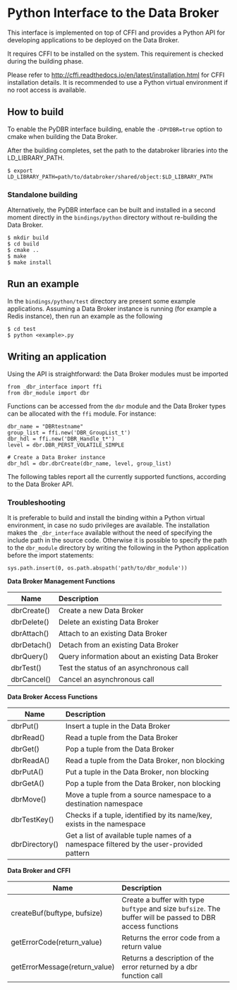 # Python Interface to the Data Broker

This interface is implemented on top of CFFI and provides a Python API for developing applications to be deployed on the Data Broker.

It requires CFFI to be installed on the system. This requirement is checked during the building phase.

Please refer to http://cffi.readthedocs.io/en/latest/installation.html for CFFI installation details.
It is recommended to use a Python virtual environment if no root access is available.

## How to build

To enable the PyDBR interface building, enable the `-DPYDBR=true` option to cmake when building the Data Broker.

After the building completes, set the path to the databroker libraries into the LD_LIBRARY_PATH.
```
$ export LD_LIBRARY_PATH=path/to/databroker/shared/object:$LD_LIBRARY_PATH
```

### Standalone building
Alternatively, the PyDBR interface can be built and installed in a second moment directly in the `bindings/python` directory without re-building the Data Broker.

```
$ mkdir build
$ cd build
$ cmake ..
$ make
$ make install
```

## Run an example
In the `bindings/python/test` directory are present some example applications.
Assuming a Data Broker instance is running (for example a Redis instance), then run an example as the following

```
$ cd test 
$ python <example>.py
```

## Writing an application
Using the API is straightforward: the Data Broker modules must be imported
```
from _dbr_interface import ffi
from dbr_module import dbr
```
Functions can be accessed from the `dbr` module and the Data Broker types can be allocated with the `ffi` module.
For instance:
```
dbr_name = "DBRtestname"
group_list = ffi.new('DBR_GroupList_t')
dbr_hdl = ffi.new('DBR_Handle_t*')
level = dbr.DBR_PERST_VOLATILE_SIMPLE

# Create a Data Broker instance
dbr_hdl = dbr.dbrCreate(dbr_name, level, group_list)
```
The following tables report all the currently supported functions, according to the Data Broker API.

### Troubleshooting
It is preferable to build and install the binding within a Python virtual environment, in case no sudo privileges are available. The installation makes the `_dbr_interface` available without the need of specifying the include path in the source code.
Otherwise it is possible to specify the path to the `dbr_module` directory by writing the following in the Python application before the import statements:

```
sys.path.insert(0, os.path.abspath('path/to/dbr_module'))
```



**Data Broker Management Functions**

|Name | Description|
| ------------- |:-------------|
| dbrCreate()   | Create a new Data Broker|
| dbrDelete()   | Delete an existing Data Broker|
| dbrAttach()   | Attach to an existing Data Broker|
| dbrDetach()   | Detach from an existing Data Broker|
| dbrQuery()    | Query information about an existing Data Broker|
| dbrTest()     | Test the status of an asynchronous call |
| dbrCancel()   | Cancel an asynchronous call |

**Data Broker Access Functions**

| Name | Description|
| ------------- |:-------------|
| dbrPut()      | Insert a tuple in the Data Broker|
| dbrRead()     | Read a tuple from the Data Broker|
| dbrGet()      | Pop a tuple from the Data Broker |
| dbrReadA()    | Read a tuple from the Data Broker, non blocking|
| dbrPutA()     | Put a tuple in the Data Broker, non blocking|
| dbrGetA()     | Pop a tuple from the Data Broker, non blocking|
| dbrMove()     | Move a tuple from a source namespace to a destination namespace|
| dbrTestKey()  | Checks if a tuple, identified by its name/key, exists in the namespace|
| dbrDirectory()| Get a list of available tuple names of a namespace filtered by the user-provided pattern|

**Data Broker and CFFI**

| Name | Description|
| ------------- |:-------------|
|createBuf(buftype, bufsize) | Create a buffer with type `buftype` and size `bufsize`. The buffer will be passed to DBR access functions|
|getErrorCode(return_value) | Returns the error code from a return value|
|getErrorMessage(return_value) | Returns a description of the error returned by a dbr function call|
